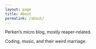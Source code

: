```yaml
---
layout: page
title: About
permalink: /about/
---
```


Perken’s micro blog, mostly reaper-related. 

Coding,  music, and their weird marriage.

